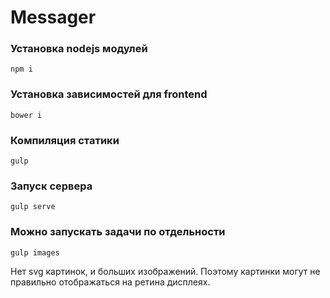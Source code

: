 # Messager


### Установка nodejs модулей

```
npm i
```

### Установка зависимостей для frontend
```
bower i 
```

### Компиляция статики
```
gulp
```

### Запуск сервера
```
gulp serve
```

### Можно запускать задачи по отдельности
```
gulp images
```

Нет svg картинок, и больших изображений. Поэтому картинки могут не правильно отображаться на ретина дисплеях.
